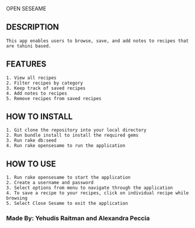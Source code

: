 OPEN SESEAME 
## DESCRIPTION ##
    This app enables users to browse, save, and add notes to recipes that are tahini based. 

## FEATURES ##
    1. View all recipes 
    2. Filter recipes by category
    3. Keep track of saved recipes
    4. Add notes to recipes
    5. Remove recipes from saved recipes

## HOW TO INSTALL ##
    1. Git clone the repository into your local directory 
    2. Run bundle install to install the required gems
    3. Run rake db:seed 
    4. Run rake opensesame to run the application

## HOW TO USE ## 
    1. Run rake opensesame to start the application
    2. Create a username and password
    3. Select options from menu to navigate through the application 
    4. To save a recipe to your recipes, click on individual recipe while browsing
    5. Select Close Sesame to exit the application

### Made By: Yehudis Raitman and Alexandra Peccia ###


